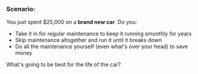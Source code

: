 ### Scenario:

You just spent $25,000 on a **brand new car**. Do you:

* Take it in for regular maintenance to keep it running smoothly for years <!-- .element: class="fragment" -->
* Skip maintenance altogether and run it until it breaks down <!-- .element: class="fragment" -->
* Do all the maintenance yourself (even what's over your head) to save money <!-- .element: class="fragment" -->

<!-- .element: class="multiple-choice" -->

What's going to be best for the life of the car? <!-- .element: class="fragment" -->